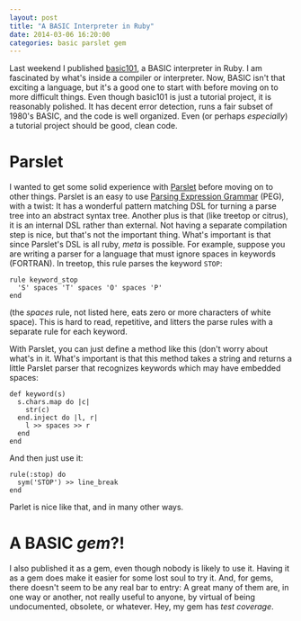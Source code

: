 ```yaml
---
layout: post
title: "A BASIC Interpreter in Ruby"
date: 2014-03-06 16:20:00
categories: basic parslet gem
---
```


Last weekend I published
[basic101](https://github.com/wconrad/basic101), a BASIC interpreter
in Ruby.  I am fascinated by what's inside a compiler or interpreter.
Now, BASIC isn't that exciting a language, but it's a good one to
start with before moving on to more difficult things.  Even though
basic101 is just a tutorial project, it is reasonably polished.  It
has decent error detection, runs a fair subset of 1980's BASIC, and
the code is well organized.  Even (or perhaps _especially_) a tutorial
project should be good, clean code.

# Parslet

I wanted to get some solid experience with
[Parslet](http://kschiess.github.io/Parslet/) before moving on to
other things.  Parslet is an easy to use [Parsing Expression
Grammar](http://en.wikipedia.org/wiki/Parsing_expression_grammar)
(PEG), with a twist: It has a wonderful pattern matching DSL for
turning a parse tree into an abstract syntax tree.  Another plus is
that (like treetop or citrus), it is an internal DSL rather than
external.  Not having a separate compilation step is nice, but that's
not the important thing.  What's important is that since Parslet's DSL
is all ruby, _meta_ is possible.  For example, suppose you are writing
a parser for a language that must ignore spaces in keywords (FORTRAN).
In treetop, this rule parses the keyword `STOP`:

    rule keyword_stop
      'S' spaces 'T' spaces 'O' spaces 'P'
    end

(the _spaces_ rule, not listed here, eats zero or more characters of
white space).  This is hard to read, repetitive, and litters the parse
rules with a separate rule for each keyword.

With Parslet, you can just define a method like this (don't worry
about what's in it.  What's important is that this method takes a
string and returns a little Parslet parser that recognizes keywords
which may have embedded spaces:

    def keyword(s)
      s.chars.map do |c|
        str(c)
      end.inject do |l, r|
        l >> spaces >> r
      end
    end

And then just use it:

    rule(:stop) do
      sym('STOP') >> line_break
    end

Parlet is nice like that, and in many other ways.

# A BASIC _gem_?!

I also published it as a gem, even though nobody is likely to use it.
Having it as a gem does make it easier for some lost soul to try it.
And, for gems, there doesn't seem to be any real bar to entry: A great
many of them are, in one way or another, not really useful to anyone,
by virtual of being undocumented, obsolete, or whatever.  Hey, my gem
has _test coverage_.

